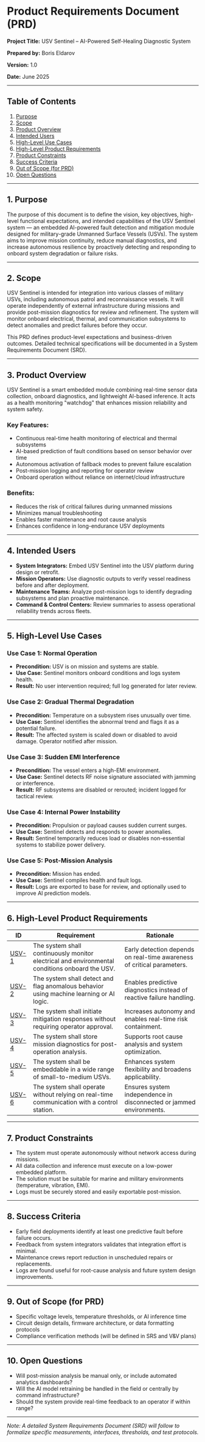 # Product Requirements Document (PRD)

**Project Title:** USV Sentinel – AI-Powered Self-Healing Diagnostic System

**Prepared by:** Boris Eldarov

**Version:** 1.0

**Date:** June 2025

---

## Table of Contents

1. [Purpose](#1-purpose)
2. [Scope](#2-scope)
3. [Product Overview](#3-product-overview)
4. [Intended Users](#4-intended-users)
5. [High-Level Use Cases](#5-high-level-use-cases)
6. [High-Level Product Requirements](#6-high-level-product-requirements)
7. [Product Constraints](#7-product-constraints)
8. [Success Criteria](#8-success-criteria)
9. [Out of Scope (for PRD)](#9-out-of-scope-for-prd)
10. [Open Questions](#10-open-questions)

---

## 1. Purpose

The purpose of this document is to define the vision, key objectives, high-level functional expectations, and intended capabilities of the USV Sentinel system — an embedded AI-powered fault detection and mitigation module designed for military-grade Unmanned Surface Vessels (USVs). The system aims to improve mission continuity, reduce manual diagnostics, and increase autonomous resilience by proactively detecting and responding to onboard system degradation or failure risks.

---

## 2. Scope

USV Sentinel is intended for integration into various classes of military USVs, including autonomous patrol and reconnaissance vessels. It will operate independently of external infrastructure during missions and provide post-mission diagnostics for review and refinement. The system will monitor onboard electrical, thermal, and communication subsystems to detect anomalies and predict failures before they occur.

This PRD defines product-level expectations and business-driven outcomes. Detailed technical specifications will be documented in a System Requirements Document (SRD).

---

## 3. Product Overview

USV Sentinel is a smart embedded module combining real-time sensor data collection, onboard diagnostics, and lightweight AI-based inference. It acts as a health monitoring "watchdog" that enhances mission reliability and system safety.

### Key Features:

* Continuous real-time health monitoring of electrical and thermal subsystems
* AI-based prediction of fault conditions based on sensor behavior over time
* Autonomous activation of fallback modes to prevent failure escalation
* Post-mission logging and reporting for operator review
* Onboard operation without reliance on internet/cloud infrastructure

### Benefits:

* Reduces the risk of critical failures during unmanned missions
* Minimizes manual troubleshooting
* Enables faster maintenance and root cause analysis
* Enhances confidence in long-endurance USV deployments

---

## 4. Intended Users

* **System Integrators:** Embed USV Sentinel into the USV platform during design or retrofit.
* **Mission Operators:** Use diagnostic outputs to verify vessel readiness before and after deployment.
* **Maintenance Teams:** Analyze post-mission logs to identify degrading subsystems and plan proactive maintenance.
* **Command & Control Centers:** Review summaries to assess operational reliability trends across fleets.

---

## 5. High-Level Use Cases

### Use Case 1: Normal Operation

* **Precondition:** USV is on mission and systems are stable.
* **Use Case:** Sentinel monitors onboard conditions and logs system health.
* **Result:** No user intervention required; full log generated for later review.

### Use Case 2: Gradual Thermal Degradation

* **Precondition:** Temperature on a subsystem rises unusually over time.
* **Use Case:** Sentinel identifies the abnormal trend and flags it as a potential failure.
* **Result:** The affected system is scaled down or disabled to avoid damage. Operator notified after mission.

### Use Case 3: Sudden EMI Interference

* **Precondition:** The vessel enters a high-EMI environment.
* **Use Case:** Sentinel detects RF noise signature associated with jamming or interference.
* **Result:** RF subsystems are disabled or rerouted; incident logged for tactical review.

### Use Case 4: Internal Power Instability

* **Precondition:** Propulsion or payload causes sudden current surges.
* **Use Case:** Sentinel detects and responds to power anomalies.
* **Result:** Sentinel temporarily reduces load or disables non-essential systems to stabilize power delivery.

### Use Case 5: Post-Mission Analysis

* **Precondition:** Mission has ended.
* **Use Case:** Sentinel compiles health and fault logs.
* **Result:** Logs are exported to base for review, and optionally used to improve AI prediction models.

---

## 6. High-Level Product Requirements

| **ID**  | **Requirement**                                                                                 | **Rationale**                                                          |
|--------|--------------------------------------------------------------------------------------------------|------------------------------------------------------------------------|
| [USV-1](https://github.com/Dark-Bors/usv-sentinel/issues/2)  | The system shall continuously monitor electrical and environmental conditions onboard the USV. | Early detection depends on real-time awareness of critical parameters. |
| [USV-2](https://github.com/Dark-Bors/usv-sentinel/issues/3)  | The system shall detect and flag anomalous behavior using machine learning or AI logic.        | Enables predictive diagnostics instead of reactive failure handling.   |
| [USV-3](https://github.com/Dark-Bors/usv-sentinel/issues/4)  | The system shall initiate mitigation responses without requiring operator approval.            | Increases autonomy and enables real-time risk containment.             |
| [USV-4](https://github.com/Dark-Bors/usv-sentinel/issues/5)  | The system shall store mission diagnostics for post-operation analysis.                        | Supports root cause analysis and system optimization.                  |
| [USV-5](https://github.com/Dark-Bors/usv-sentinel/issues/6)  | The system shall be embeddable in a wide range of small-to-medium USVs.                        | Enhances system flexibility and broadens applicability.                |
| [USV-6](https://github.com/Dark-Bors/usv-sentinel/issues/7)  | The system shall operate without relying on real-time communication with a control station.    | Ensures system independence in disconnected or jammed environments.    |

---

## 7. Product Constraints

* The system must operate autonomously without network access during missions.
* All data collection and inference must execute on a low-power embedded platform.
* The solution must be suitable for marine and military environments (temperature, vibration, EMI).
* Logs must be securely stored and easily exportable post-mission.

---

## 8. Success Criteria

* Early field deployments identify at least one predictive fault before failure occurs.
* Feedback from system integrators validates that integration effort is minimal.
* Maintenance crews report reduction in unscheduled repairs or replacements.
* Logs are found useful for root-cause analysis and future system design improvements.

---

## 9. Out of Scope (for PRD)

* Specific voltage levels, temperature thresholds, or AI inference time
* Circuit design details, firmware architecture, or data formatting protocols
* Compliance verification methods (will be defined in SRS and V\&V plans)

---

## 10. Open Questions

* Will post-mission analysis be manual only, or include automated analytics dashboards?
* Will the AI model retraining be handled in the field or centrally by command infrastructure?
* Should the system provide real-time feedback to an operator if within range?

---

*Note: A detailed System Requirements Document (SRD) will follow to formalize specific measurements, interfaces, thresholds, and test protocols.*
